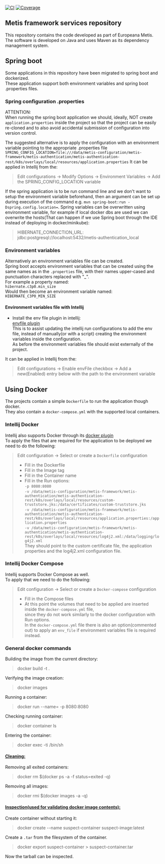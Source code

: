 [![CI](https://github.com/europeana/metis-framework/actions/workflows/ci.yml/badge.svg)](https://github.com/europeana/metis-framework/actions/workflows/ci.yml)
[![Coverage](https://sonarcloud.io/api/project_badges/measure?project=europeana_metis-framework&metric=coverage)](https://sonarcloud.io/summary/new_code?id=europeana_metis-framework)

## Metis framework services repository

This repository contains the code developed as part of Europeana Metis.  
The software is developed on Java and uses Maven as its dependency management system.

## Spring boot

Some applications in this repository have been migrated to spring boot and dockerized.  
These application support both environment variables and spring boot .properties files.

### Spring configuration .properties

ATTENTION:   
When running the spring boot application we should, ideally, NOT create `application.properties` inside the project so
that the project can be easily re-cloned and to also avoid accidental submission of configuration into version control.

The suggested alternative is to apply the configuration with an environment variable pointing to the appropriate
.properties file
`SPRING_CONFIG_LOCATION=file:///data/metis-configuration/metis-framework/metis-authentication/metis-authentication-rest/k8s/overlays/local/resources/application.properties`
It can be applied in Intellij from the:
> Edit configurations -> Modify Options -> Environment Variables -> Add the SPRING_CONFIG_LOCATION variable

If the spring application is to be run command line and we don't want to setup the environment variable beforehand,
then an argument can be set up during execution of the command e.g. `mvn spring-boot:run -Dspring.config.location=`.
Spring variables can be overwritten using environment variable, for example if local docker dbs are used we can
overwrite the
hosts(That can happen if we use Spring boot through the IDE instead of deploying in docker/minikube):
> HIBERNATE_CONNECTION_URL: jdbc:postgresql://localhost:5432/metis-authentication_local

### Environment variables

Alternatively an environment variables file can be created.  
Spring boot accepts environment variables that can be created using the same names as in the `.properties` file,
with their names upper-cased and punctuation characters replaced with "_".  
For example a property named:  
`hibernate.c3p0.min_size`  
Would then become an environment variable named:  
`HIBERNATE_C3P0_MIN_SIZE`

#### Environment variables file with Intellij

- Install the env file plugin in intellij:  
  [envfile plugin](https://plugins.jetbrains.com/plugin/7861-envfile)  
  This is to assist updating the intellij run configurations to add the env file, instead of manually(or with a script)
  creating the environment variables inside the configuration.  
  As before the environment variables file should exist externally of the project.

It can be applied in Intellij from the:
> Edit configurations -> Enable envFile checkbox -> Add a new(Enabled) entry below with the path to the environment
> variable

## Using Docker

The projects contain a simple `Dockerfile` to run the application though docker.  
They also contain a `docker-compose.yml` with the supported local containers.

### Intellij Docker

Intellij also supports Docker through its
[docker plugin](https://plugins.jetbrains.com/plugin/7724-docker?_ga=2.175319586.1865269423.1669020836-1878326318.1658382865&_gl=1%2A19i8cor%2A_ga%2AMTg3ODMyNjMxOC4xNjU4MzgyODY1%2A_ga_9J976DJZ68%2AMTY2OTAyMDgzNS4yNS4wLjE2NjkwMjA4MzUuMC4wLjA)  
To apply the files that are required for the application to be deployed we need to do the following:
> Edit configuration -> Select or create a `Dockerfile` configuration
> - Fill in the Dockerfile
> - Fill in the Image tag
> - Fill in the Container name
> - Fill in the Run options:  
    `-p 8080:8080`    
    `-v /data/metis-configuration/metis-framework/metis-authentication/metis-authentication-rest/k8s/overlays/local/resources/custom-truststore.jks:/data/certificates/custom-truststore.jks`      
    `-v /data/metis-configuration/metis-framework/metis-authentication/metis-authentication-rest/k8s/overlays/local/resources/application.properties:/application.properties`      
    `-v /data/metis-configuration/metis-framework/metis-authentication/metis-authentication-rest/k8s/overlays/local/resources/log4j2.xml:/data/logging/log4j2.xml`  
    They should point to the custom certificate file, the application properties and the log4j2.xml configuration file.

### Intellij Docker Compose

Intellij supports Docker Compose as well.  
To apply that we need to do the following:
> Edit configuration -> Select or create a `Docker-compose` configuration
> - Fill in the Compose files
> - At this point the volumes that need to be applied are inserted inside the `docker-compose.yml` file,  
    since they do not work similarly to the docker configuration with Run options.    
    In the `docker-compose.yml` file there is also an option(commented out) to apply an `env_file`
    if environment variables file is required instead.

### General docker commands

Building the image from the current directory:
> docker build -t <imageName> .

Verifying the image creation:
> docker images <imageName>

Running a container:
> docker run --name=<containerName> -p 8080:8080 <imageName>

Checking running container:
> docker container ls

Entering the container:
> docker exec -ti <containerName> /bin/sh

#### <u>Cleaning:</u>

Removing all exited containers:
> docker rm $(docker ps -a -f status=exited -q)

Removing all images:
> docker rmi $(docker images -a -q)

#### <u>Inspection(used for validating docker image contents):</u>

Create container without starting it:
> docker create --name suspect-container suspect-image:latest

Create a `.tar` from the filesystem of the container.
> docker export suspect-container > suspect-container.tar

Now the tarball can be inspected.
